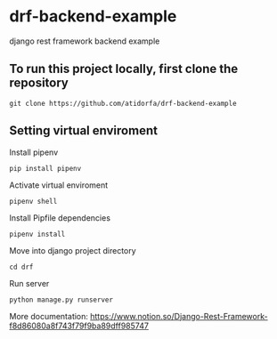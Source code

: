# drf-backend-example

django rest framework backend example

## To run this project locally, first clone the repository

```
git clone https://github.com/atidorfa/drf-backend-example
```

## Setting virtual enviroment
Install pipenv
```
pip install pipenv
```
Activate virtual enviroment
```
pipenv shell
```
Install Pipfile dependencies
```
pipenv install
```
Move into django project directory
```
cd drf
```
Run server
```
python manage.py runserver
```

More documentation: https://www.notion.so/Django-Rest-Framework-f8d86080a8f743f79f9ba89dff985747
